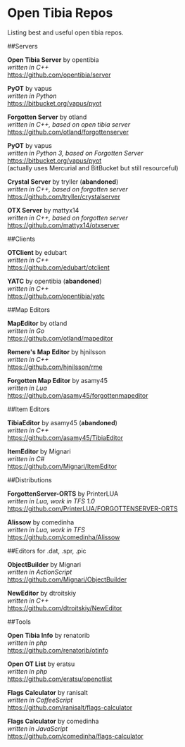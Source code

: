 Open Tibia Repos
===========

Listing best and useful open tibia repos.

##Servers

**Open Tibia Server** by opentibia <br />
*written in C++* <br />
https://github.com/opentibia/server

**PyOT** by vapus <br />
*written in Python* <br />
https://bitbucket.org/vapus/pyot

**Forgotten Server** by otland <br />
*written in C++, based on open tibia server* <br />
https://github.com/otland/forgottenserver

**PyOT** by vapus <br />
*written in Python 3, based on Forgotten Server* <br />
https://bitbucket.org/vapus/pyot <br />
(actually uses Mercurial and BitBucket but still resourceful)

**Crystal Server** by tryller (**abandoned**) <br />
*written in C++, based on forgotten server* <br />
https://github.com/tryller/crystalserver

**OTX Server** by mattyx14 <br />
*written in C++, based on forgotten server* <br />
https://github.com/mattyx14/otxserver

##Clients

**OTClient** by edubart <br />
*written in C++* <br />
https://github.com/edubart/otclient

**YATC** by opentibia (**abandoned**) <br />
*written in C++* <br />
https://github.com/opentibia/yatc

##Map Editors

**MapEditor** by otland <br />
*written in Go* <br />
https://github.com/otland/mapeditor

**Remere's Map Editor** by hjnilsson <br />
*written in C++* <br />
https://github.com/hjnilsson/rme

**Forgotten Map Editor** by asamy45 <br />
*written in Lua* <br />
https://github.com/asamy45/forgottenmapeditor

##Item Editors

**TibiaEditor** by asamy45 (**abandoned**) <br />
*written in C++* <br />
https://github.com/asamy45/TibiaEditor

**ItemEditor** by Mignari <br />
*written in C#* <br />
https://github.com/Mignari/ItemEditor

##Distributions

**ForgottenServer-ORTS** by PrinterLUA <br />
*written in Lua, work in TFS 1.0* <br />
https://github.com/PrinterLUA/FORGOTTENSERVER-ORTS

**Alissow** by comedinha <br />
*written in Lua, work in TFS* <br />
https://github.com/comedinha/Alissow

##Editors for .dat, .spr, .pic

**ObjectBuilder** by Mignari <br />
*written in ActionScript* <br />
https://github.com/Mignari/ObjectBuilder

**NewEditor** by dtroitskiy <br />
*written in C++* <br />
https://github.com/dtroitskiy/NewEditor

##Tools

**Open Tibia Info** by renatorib <br />
*written in php* <br />
https://github.com/renatorib/otinfo

**Open OT List** by eratsu <br />
*written in php* <br />
https://github.com/eratsu/openotlist

**Flags Calculator** by ranisalt <br />
*written in CoffeeScript* <br />
https://github.com/ranisalt/flags-calculator

**Flags Calculator** by comedinha <br />
*written in JavaScript* <br />
https://github.com/comedinha/flags-calculator
